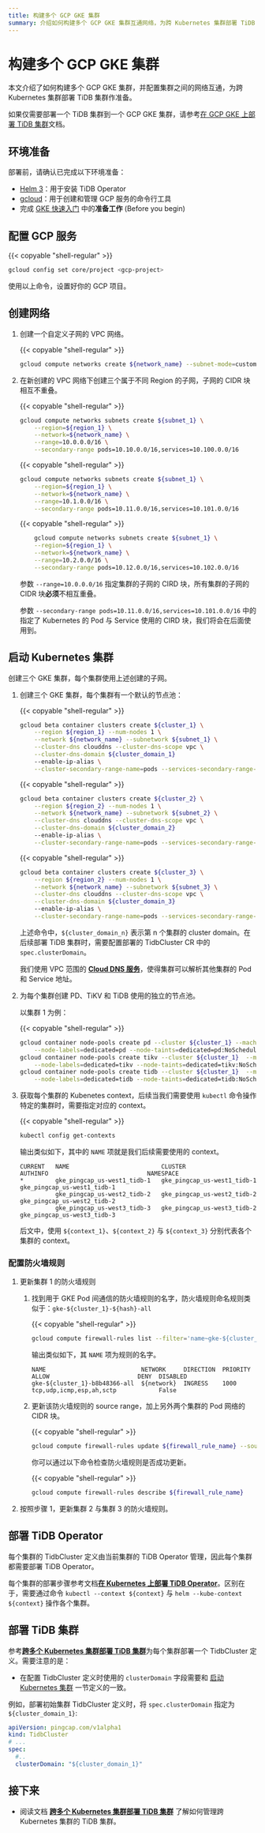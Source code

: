 ```yaml
---
title: 构建多个 GCP GKE 集群
summary: 介绍如何构建多个 GCP GKE 集群互通网络，为跨 Kubernetes 集群部署 TiDB 集群作准备
---
```


# 构建多个 GCP GKE 集群

本文介绍了如何构建多个 GCP GKE 集群，并配置集群之间的网络互通，为跨 Kubernetes 集群部署 TiDB 集群作准备。

如果仅需要部署一个 TiDB 集群到一个 GCP GKE 集群，请参考[在 GCP GKE 上部署 TiDB 集群](deploy-on-gcp-gke.md)文档。

## 环境准备

部署前，请确认已完成以下环境准备：

* [Helm 3](https://helm.sh/docs/intro/install/)：用于安装 TiDB Operator
* [gcloud](https://cloud.google.com/sdk/gcloud)：用于创建和管理 GCP 服务的命令行工具
* 完成 [GKE 快速入门](https://cloud.google.com/kubernetes-engine/docs/quickstart#before-you-begin) 中的**准备工作** (Before you begin)

## 配置 GCP 服务

{{< copyable "shell-regular" >}}

```bash
gcloud config set core/project <gcp-project>
```

使用以上命令，设置好你的 GCP 项目。

## 创建网络

1. 创建一个自定义子网的 VPC 网络。

    {{< copyable "shell-regular" >}}

    ```bash
    gcloud compute networks create ${network_name} --subnet-mode=custom
    ```

2. 在新创建的 VPC 网络下创建三个属于不同 Region 的子网，子网的 CIDR 块相互不重叠。

    {{< copyable "shell-regular" >}}

    ```bash
    gcloud compute networks subnets create ${subnet_1} \
        --region=${region_1} \
        --network=${network_name} \
        --range=10.0.0.0/16 \
        --secondary-range pods=10.10.0.0/16,services=10.100.0.0/16
    ```

    {{< copyable "shell-regular" >}}

    ```bash
    gcloud compute networks subnets create ${subnet_1} \
        --region=${region_1} \
        --network=${network_name} \
        --range=10.1.0.0/16 \
        --secondary-range pods=10.11.0.0/16,services=10.101.0.0/16
    ```

    {{< copyable "shell-regular" >}}

    ```bash
        gcloud compute networks subnets create ${subnet_1} \
        --region=${region_1} \
        --network=${network_name} \
        --range=10.2.0.0/16 \
        --secondary-range pods=10.12.0.0/16,services=10.102.0.0/16
    ```

    参数 `--range=10.0.0.0/16` 指定集群的子网的 CIRD 块，所有集群的子网的 CIDR 块**必须**不相互重叠。
  
    参数 `--secondary-range pods=10.11.0.0/16,services=10.101.0.0/16` 中的指定了 Kubernetes 的 Pod 与 Service 使用的 CIRD 块，我们将会在后面使用到。

## 启动 Kubernetes 集群

创建三个 GKE 集群，每个集群使用上述创建的子网。

1. 创建三个 GKE 集群，每个集群有一个默认的节点池：

    {{< copyable "shell-regular" >}}

    ```bash
    gcloud beta container clusters create ${cluster_1} \
        --region ${region_1} --num-nodes 1 \
        --network ${network_name} --subnetwork ${subnet_1} \
        --cluster-dns clouddns --cluster-dns-scope vpc \
        --cluster-dns-domain ${cluster_domain_1}
        --enable-ip-alias \
        --cluster-secondary-range-name=pods --services-secondary-range-name=services
    ```

    {{< copyable "shell-regular" >}}

    ```bash
    gcloud beta container clusters create ${cluster_2} \
        --region ${region_2} --num-nodes 1 \
        --network ${network_name} --subnetwork ${subnet_2} \
        --cluster-dns clouddns --cluster-dns-scope vpc \
        --cluster-dns-domain ${cluster_domain_2}
        --enable-ip-alias \
        --cluster-secondary-range-name=pods --services-secondary-range-name=services
    ```

    {{< copyable "shell-regular" >}}

    ```bash
    gcloud beta container clusters create ${cluster_3} \
        --region ${region_2} --num-nodes 1 \
        --network ${network_name} --subnetwork ${subnet_3} \
        --cluster-dns clouddns --cluster-dns-scope vpc \
        --cluster-dns-domain ${cluster_domain_3}
        --enable-ip-alias \
        --cluster-secondary-range-name=pods --services-secondary-range-name=services
    ```

    上述命令中，`${cluster_domain_n}` 表示第 n 个集群的 cluster domain。在后续部署 TiDB 集群时，需要配置部署的 TidbCluster CR 中的 `spec.clusterDomain`。

    我们使用 VPC 范围的 [**Cloud DNS 服务**](https://cloud.google.com/kubernetes-engine/docs/how-to/cloud-dns)，使得集群可以解析其他集群的 Pod 和 Service 地址。

2. 为每个集群创建 PD、TiKV 和 TiDB 使用的独立的节点池。

    以集群 1 为例：

    {{< copyable "shell-regular" >}}

    ```bash
    gcloud container node-pools create pd --cluster ${cluster_1} --machine-type n1-standard-4 --num-nodes=1 \
        --node-labels=dedicated=pd --node-taints=dedicated=pd:NoSchedule
    gcloud container node-pools create tikv --cluster ${cluster_1}  --machine-type n1-highmem-8 --num-nodes=1 \
        --node-labels=dedicated=tikv --node-taints=dedicated=tikv:NoSchedule
    gcloud container node-pools create tidb --cluster ${cluster_1}  --machine-type n1-standard-8 --num-nodes=1 \
        --node-labels=dedicated=tidb --node-taints=dedicated=tidb:NoSchedule
    ```

3. 获取每个集群的 Kubenetes context，后续当我们需要使用 `kubectl` 命令操作特定的集群时，需要指定对应的 context。

    {{< copyable "shell-regular" >}}

    ```bash
    kubectl config get-contexts
    ```

    输出类似如下，其中的 `NAME` 项就是我们后续需要使用的 context。

    ```
    CURRENT   NAME                          CLUSTER                       AUTHINFO                            NAMESPACE
    *         gke_pingcap_us-west1_tidb-1   gke_pingcap_us-west1_tidb-1   gke_pingcap_us-west1_tidb-1
              gke_pingcap_us-west2_tidb-2   gke_pingcap_us-west2_tidb-2   gke_pingcap_us-west2_tidb-2
              gke_pingcap_us-west3_tidb-3   gke_pingcap_us-west3_tidb-2   gke_pingcap_us-west3_tidb-3
    ```

    后文中，使用 `${context_1}`、`${context_2}` 与 `${context_3}` 分别代表各个集群的 context。

### 配置防火墙规则

1. 更新集群 1 的防火墙规则
   
   1. 找到用于 GKE Pod 间通信的防火墙规则的名字，防火墙规则命名规则类似于：`gke-${cluster_1}-${hash}-all`
        
        {{< copyable "shell-regular" >}}

        ```bash
        gcloud compute firewall-rules list --filter='name~gke-${cluster_1}-.*-all'
        ```

        输出类似如下，其 `NAME` 项为规则的名字。

        ```
        NAME                           NETWORK     DIRECTION  PRIORITY  ALLOW                         DENY  DISABLED
        gke-${cluster_1}-b8b48366-all  ${network}  INGRESS    1000      tcp,udp,icmp,esp,ah,sctp            False
        ```

   2. 更新该防火墙规则的 source range，加上另外两个集群的 Pod 网络的 CIDR 块。

        {{< copyable "shell-regular" >}}

        ```bash
        gcloud compute firewall-rules update ${firewall_rule_name} --source-ranges 10.10.0.0/16,10.11.0.0/16,10.12.0.0/16
        ```

        你可以通过以下命令检查防火墙规则是否成功更新。

        {{< copyable "shell-regular" >}}

        ```bash
        gcloud compute firewall-rules describe ${firewall_rule_name}
        ```

2. 按照步骤 1，更新集群 2 与集群 3 的防火墙规则。

## 部署 TiDB Operator

每个集群的 TidbCluster 定义由当前集群的 TiDB Operator 管理，因此每个集群都需要部署 TiDB Operator。

每个集群的部署步骤参考文档[**在 Kubernetes 上部署 TiDB Operator**](deploy-tidb-operator.md)。区别在于，需要通过命令 `kubectl --context ${context}` 与 `helm --kube-context ${context}` 操作各个集群。

## 部署 TiDB 集群

参考[**跨多个 Kubernetes 集群部署 TiDB 集群**](deploy-tidb-cluster-across-multiple-kubernetes.md)为每个集群部署一个 TidbCluster 定义。需要注意的是：

* 在配置 TidbCluster 定义时使用的 `clusterDomain` 字段需要和 [启动 Kubernetes 集群](#启动-kubernetes-集群) 一节定义的一致。

例如，部署初始集群 TidbCluster 定义时，将 `spec.clusterDomain` 指定为 `${cluster_domain_1}`:

```yaml
apiVersion: pingcap.com/v1alpha1
kind: TidbCluster
# ...
spec:
  #..
  clusterDomain: "${cluster_domain_1}"
```

## 接下来

* 阅读文档 [**跨多个 Kubernetes 集群部署 TiDB 集群**](deploy-tidb-cluster-across-multiple-kubernetes.md) 了解如何管理跨 Kubernetes 集群的 TiDB 集群。
